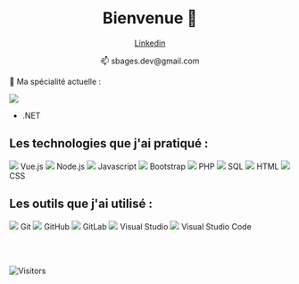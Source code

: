 <h1 align="center">Bienvenue 👋</h1>

<p align="center"><a href="https://www.linkedin.com/in/sebastienbages">Linkedin</a></p>
<p align="center">📫 sbages.dev@gmail.com</p>

🌱 Ma spécialité actuelle :

<img src="https://img.icons8.com/color/48/000000/c-sharp-logo.png"/>

- .NET

<!-- 🏋 Actuellement je me forme sur : -->

<!-- <img src="https://img.icons8.com/color/48/000000/angularjs.png"/>   Angular -->

## Les technologies que j'ai pratiqué :

<img src="https://img.icons8.com/color/48/000000/vue-js.png"/> Vue.js
<img src="https://img.icons8.com/color/48/000000/nodejs.png"/> Node.js
<img src="https://img.icons8.com/color/48/000000/javascript.png"/> Javascript
<img src="https://img.icons8.com/color/48/000000/bootstrap.png"/> Bootstrap
<img src="https://img.icons8.com/offices/40/000000/php-logo.png"/> PHP
<img src="https://img.icons8.com/office/40/000000/sql.png"/> SQL
<img src="https://img.icons8.com/color/48/000000/html-5.png"/> HTML
<img src="https://img.icons8.com/color/48/000000/css3.png"/> CSS

## Les outils que j'ai utilisé :

<img src="https://img.icons8.com/color/48/000000/git.png"/> Git
<img src="https://img.icons8.com/fluent/48/000000/github.png"/> GitHub
<img src="https://img.icons8.com/color/48/000000/gitlab.png"/> GitLab
<img src="https://img.icons8.com/color/48/000000/visual-studio.png"/> Visual Studio
<img src="https://img.icons8.com/color/48/000000/visual-studio-code-2019.png"/> Visual Studio Code

<br/>
<br/>



![Visitors](https://visitor-badge.laobi.icu/badge?page_id=sebastienbages.sebastienbages)
